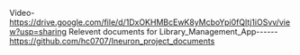 Video- https://drive.google.com/file/d/1DxOKHMBcEwK8yMcboYpi0fQltj1iOSvv/view?usp=sharing
Relevent documents for Library_Management_App------
https://github.com/hc0707/Ineuron_project_documents
